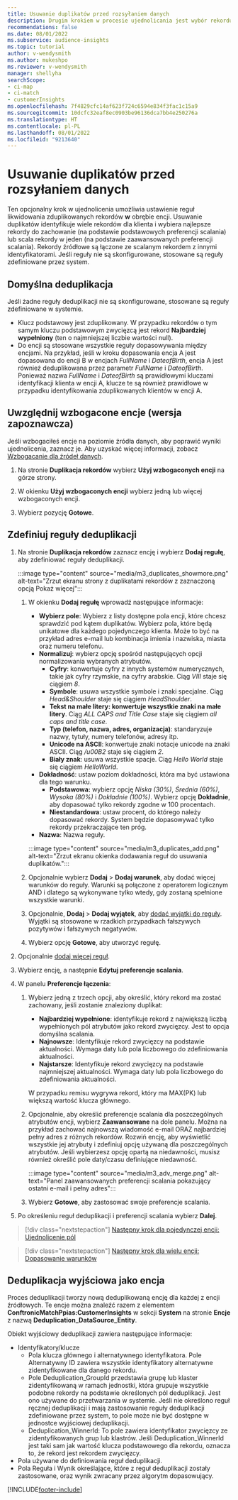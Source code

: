 ```yaml
---
title: Usuwanie duplikatów przed rozsyłaniem danych
description: Drugim krokiem w procesie ujednolicania jest wybór rekordu, który należy zachować w przypadku znalezienia duplikatów.
recommendations: false
ms.date: 08/01/2022
ms.subservice: audience-insights
ms.topic: tutorial
author: v-wendysmith
ms.author: mukeshpo
ms.reviewer: v-wendysmith
manager: shellyha
searchScope:
- ci-map
- ci-match
- customerInsights
ms.openlocfilehash: 7f4829cfc14af623f724c6594e834f3fac1c15a9
ms.sourcegitcommit: 10dcfc32eaf8ec0903be96136dca7bb4e250276a
ms.translationtype: HT
ms.contentlocale: pl-PL
ms.lasthandoff: 08/01/2022
ms.locfileid: "9213640"
---
```

# <a name="remove-duplicates-before-unifying-data"></a>Usuwanie duplikatów przed rozsyłaniem danych

Ten opcjonalny krok w ujednolicenia umożliwia ustawienie reguł likwidowania zduplikowanych rekordów **w** obrębie encji. Usuwanie duplikatów identyfikuje wiele rekordów dla klienta i wybiera najlepsze rekordy do zachowanie (na podstawie podstawowych preferencji scalania) lub scala rekordy w jeden (na podstawie zaawansowanych preferencji scalania). Rekordy źródłowe są łączone ze scalanym rekordem z innymi identyfikatorami. Jeśli reguły nie są skonfigurowane, stosowane są reguły zdefiniowane przez system.

## <a name="default-deduplication"></a>Domyślna deduplikacja

Jeśli żadne reguły deduplikacji nie są skonfigurowane, stosowane są reguły zdefiniowane w systemie.

- Klucz podstawowy jest zduplikowany.
  W przypadku rekordów o tym samym kluczu podstawowym zwycięzcą jest rekord **Najbardziej wypełniony** (ten o najmniejszej liczbie wartości null).
- Do encji są stosowane wszystkie reguły dopasowywania między encjami.
  Na przykład, jeśli w kroku dopasowania encja A jest dopasowana do encji B w encjach *FullName* i *DateofBirth*, encja A jest również deduplikowana przez parametr *FullName* i *DateofBirth*. Ponieważ nazwa *FullName* i *DateofBirth* są prawidłowymi kluczami identyfikacji klienta w encji A, klucze te są również prawidłowe w przypadku identyfikowania zduplikowanych klientów w encji A.

## <a name="include-enriched-entities-preview"></a>Uwzględnij wzbogacone encje (wersja zapoznawcza)

Jeśli wzbogaciłeś encje na poziomie źródła danych, aby poprawić wyniki ujednolicenia, zaznacz je. Aby uzyskać więcej informacji, zobacz [Wzbogacanie dla źródeł danych](data-sources-enrichment.md).

1. Na stronie **Duplikacja rekordów** wybierz **Użyj wzbogaconych encji** na górze strony.

1. W okienku **Użyj wzbogaconych encji** wybierz jedną lub więcej wzbogaconych encji.

1. Wybierz pozycję **Gotowe**.

## <a name="define-deduplication-rules"></a>Zdefiniuj reguły deduplikacji

1. Na stronie **Duplikacja rekordów** zaznacz encję i wybierz **Dodaj regułę**, aby zdefiniować reguły deduplikacji.

   :::image type="content" source="media/m3_duplicates_showmore.png" alt-text="Zrzut ekranu strony z duplikatami rekordów z zaznaczoną opcją Pokaż więcej":::

   1. W okienku **Dodaj regułę** wprowadź następujące informacje:
      - **Wybierz pole**: Wybierz z listy dostępne pola encji, które chcesz sprawdzić pod kątem duplikatów. Wybierz pola, które będą unikatowe dla każdego pojedynczego klienta. Może to być na przykład adres e-mail lub kombinacja imienia i nazwiska, miasta oraz numeru telefonu.
      - **Normalizuj**: wybierz opcję spośród następujących opcji normalizowania wybranych atrybutów.
        - **Cyfry**: konwertuje cyfry z innych systemów numerycznych, takie jak cyfry rzymskie, na cyfry arabskie. Ciąg *VIII* staje się ciągiem *8*.
        - **Symbole**: usuwa wszystkie symbole i znaki specjalne. Ciąg *Head&Shoulder* staje się ciągiem *HeadShoulder*.
        - **Tekst na małe litery: konwertuje wszystkie znaki na małe litery**. Ciąg *ALL CAPS and Title Case* staje się ciągiem *all caps and title case*.
        - **Typ (telefon, nazwa, adres, organizacja)**: standaryzuje nazwy, tytuły, numery telefonów, adresy itp.
        - **Unicode na ASCII**: konwertuje znaki notacje unicode na znaki ASCII. Ciąg */u00B2* staje się ciągiem *2*.
        - **Biały znak**: usuwa wszystkie spacje. Ciąg *Hello   World* staje się ciągiem *HelloWorld*.
      - **Dokładność**: ustaw poziom dokładności, która ma być ustawiona dla tego warunku.
        - **Podstawowa:** wybierz opcję *Niska (30%)*, *Średnia (60%)*, *Wysoka (80%)* i *Dokładnie (100%)*. Wybierz opcję **Dokładnie**, aby dopasować tylko rekordy zgodne w 100 procentach.
        - **Niestandardowa**: ustaw procent, do którego należy dopasować rekordy. System będzie dopasowywać tylko rekordy przekraczające ten próg.
      - **Nazwa**: Nazwa reguły.

      :::image type="content" source="media/m3_duplicates_add.png" alt-text="Zrzut ekranu okienka dodawania reguł do usuwania duplikatów.":::

   1. Opcjonalnie wybierz **Dodaj** > **Dodaj warunek**, aby dodać więcej warunków do reguły. Warunki są połączone z operatorem logicznym AND i dlatego są wykonywane tylko wtedy, gdy zostaną spełnione wszystkie warunki.

   1. Opcjonalnie, **Dodaj** > **Dodaj wyjątek**, aby [dodać wyjątki do reguły](match-entities.md#add-exceptions-to-a-rule). Wyjątki są stosowane w rzadkich przypadkach fałszywych pozytywów i fałszywych negatywów.

   1. Wybierz opcję **Gotowe**, aby utworzyć regułę.

1. Opcjonalnie [dodaj więcej reguł](#define-deduplication-rules).

1. Wybierz encję, a następnie **Edytuj preferencje scalania**.

1. W panelu **Preferencje łączenia**:
   1. Wybierz jedną z trzech opcji, aby określić, który rekord ma zostać zachowany, jeśli zostanie znaleziony duplikat:
      - **Najbardziej wypełnione**: identyfikuje rekord z największą liczbą wypełnionych pól atrybutów jako rekord zwycięzcy. Jest to opcja domyślna scalania.
      - **Najnowsze**: Identyfikuje rekord zwycięzcy na podstawie aktualności. Wymaga daty lub pola liczbowego do zdefiniowania aktualności.
      - **Najstarsze**: Identyfikuje rekord zwycięzcy na podstawie najmniejszej aktualności. Wymaga daty lub pola liczbowego do zdefiniowania aktualności.
      
      W przypadku remisu wygrywa rekord, który ma MAX(PK) lub większą wartość klucza głównego.
      
   1. Opcjonalnie, aby określić preferencje scalania dla poszczególnych atrybutów encji, wybierz **Zaawansowane** na dole panelu. Można na przykład zachować najnowszą wiadomość e-mail ORAZ najbardziej pełny adres z różnych rekordów. Rozwiń encję, aby wyświetlić wszystkie jej atrybuty i zdefiniuj opcję używaną dla poszczególnych atrybutów. Jeśli wybierzesz opcję opartą na niedawności, musisz również określić pole daty/czasu definiujące niedawność.

      :::image type="content" source="media/m3_adv_merge.png" alt-text="Panel zaawansowanych preferencji scalania pokazujący ostatni e-mail i pełny adres":::

   1. Wybierz **Gotowe**, aby zastosować swoje preferencje scalania.

1. Po określeniu reguł deduplikacji i preferencji scalania wybierz **Dalej**.
  
> [!div class="nextstepaction"]
> [Następny krok dla pojedynczej encji: Ujednolicenie pól](merge-entities.md)

> [!div class="nextstepaction"]
> [Następny krok dla wielu encji: Dopasowanie warunków](match-entities.md)

## <a name="deduplication-output-as-an-entity"></a>Deduplikacja wyjściowa jako encja

Proces deduplikacji tworzy nową deduplikowaną encję dla każdej z encji źródłowych. Te encje można znaleźć razem z elementem **ConftronicMatchPpias:CustomerInsights** w sekcji **System** na stronie **Encje** z nazwą **Deduplication_DataSource_Entity**.

Obiekt wyjściowy deduplikacji zawiera następujące informacje:

- Identyfikatory/klucze
  - Pola klucza głównego i alternatywnego identyfikatora. Pole Alternatywny ID zawiera wszystkie identyfikatory alternatywne zidentyfikowane dla danego rekordu.
  - Pole Deduplication_GroupId przedstawia grupę lub klaster zidentyfikowaną w ramach jednostki, która grupuje wszystkie podobne rekordy na podstawie określonych pól deduplikacji. Jest ono używane do przetwarzania w systemie. Jeśli nie określono reguł ręcznej deduplikacji i mają zastosowanie reguły deduplikacji zdefiniowane przez system, to pole może nie być dostępne w jednostce wyjściowej deduplikacji.
  - Deduplication_WinnerId: To pole zawiera identyfikator zwycięzcy ze zidentyfikowanych grup lub klastrów. Jeśli Deduplication_WinnerId jest taki sam jak wartość klucza podstawowego dla rekordu, oznacza to, że rekord jest rekordem zwycięzcy.
- Pola używane do definiowania reguł deduplikacji.
- Pola Reguła i Wynik określające, które z reguł deduplikacji zostały zastosowane, oraz wynik zwracany przez algorytm dopasowujący.

[!INCLUDE[footer-include](includes/footer-banner.md)]
